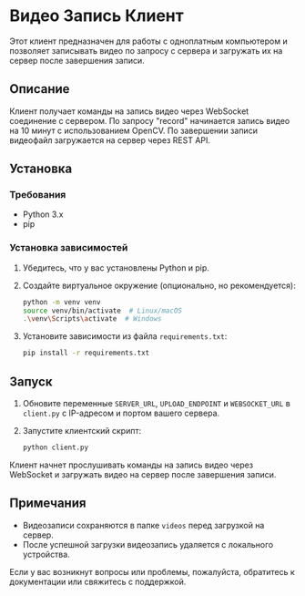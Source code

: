 # Видео Запись Клиент

Этот клиент предназначен для работы с одноплатным компьютером и позволяет записывать видео по запросу с сервера и загружать их на сервер после завершения записи.

## Описание

Клиент получает команды на запись видео через WebSocket соединение с сервером. По запросу "record" начинается запись видео на 10 минут с использованием OpenCV. По завершении записи видеофайл загружается на сервер через REST API.

## Установка

### Требования

- Python 3.x
- pip

### Установка зависимостей

1. Убедитесь, что у вас установлены Python и pip.
2. Создайте виртуальное окружение (опционально, но рекомендуется):

    ```bash
    python -m venv venv
    source venv/bin/activate  # Linux/macOS
    .\venv\Scripts\activate  # Windows
    ```

3. Установите зависимости из файла `requirements.txt`:

    ```bash
    pip install -r requirements.txt
    ```

## Запуск

1. Обновите переменные `SERVER_URL`, `UPLOAD_ENDPOINT` и `WEBSOCKET_URL` в `client.py` с IP-адресом и портом вашего сервера.
2. Запустите клиентский скрипт:

    ```bash
    python client.py
    ```

Клиент начнет прослушивать команды на запись видео через WebSocket и загружать видео на сервер после завершения записи.

## Примечания

- Видеозаписи сохраняются в папке `videos` перед загрузкой на сервер.
- После успешной загрузки видеозапись удаляется с локального устройства.

Если у вас возникнут вопросы или проблемы, пожалуйста, обратитесь к документации или свяжитесь с поддержкой.
